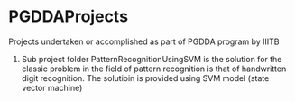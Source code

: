 # PGDDAProjects
Projects undertaken or accomplished as part of PGDDA program by IIITB 
1. Sub project folder PatternRecognitionUsingSVM is the solution for the classic problem in the field of pattern recognition is that 
   of handwritten digit recognition. The solutioin is provided using SVM model (state vector machine)
